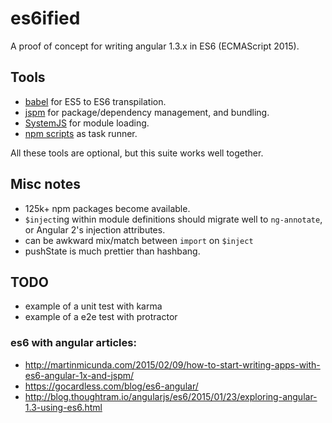 # es6ified

A proof of concept for writing angular 1.3.x in ES6 (ECMAScript 2015).

## Tools

- [babel](https://babeljs.io/) for ES5 to ES6 transpilation.
- [jspm](http://jspm.io/) for package/dependency management, and bundling.
- [SystemJS](https://github.com/systemjs/systemjs) for module loading.
- [npm scripts](http://blog.keithcirkel.co.uk/how-to-use-npm-as-a-build-tool/) as task runner.

All these tools are optional, but this suite works well together.

## Misc notes

- 125k+ npm packages become available.
- `$inject`ing within module definitions should migrate well to `ng-annotate`, or Angular 2's injection attributes.
- can be awkward mix/match between `import` on `$inject`
- pushState is much prettier than hashbang.

## TODO

- example of a unit test with karma
- example of a e2e test with protractor

### es6 with angular articles:

- http://martinmicunda.com/2015/02/09/how-to-start-writing-apps-with-es6-angular-1x-and-jspm/
- https://gocardless.com/blog/es6-angular/
- http://blog.thoughtram.io/angularjs/es6/2015/01/23/exploring-angular-1.3-using-es6.html
